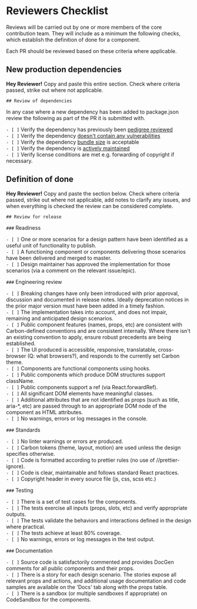 # Reviewers Checklist

Reviews will be carried out by one or more members of the core contribution
team. They will include as a minimum the following checks, which establish the
definition of done for a component.

Each PR should be reviewed based on these criteria where applicable.

## New production dependencies

**Hey Reviewer!** Copy and paste this entire section. Check where criteria
passed, strike out where not applicable.

`## Review of dependencies`

In any case where a new dependency has been added to package.json review the
following as part of the PR it is submitted with.

`- [ ]` Verify the dependency has previously been
[pedigree reviewed](https://pedigree-service.wdc1a.cirrus.ibm.com)\
`- [ ]` Verify the dependency [doesn't contain any vulnerabilities](https://snyk.io/vuln)\
`- [ ]` Verify the dependency [bundle size](https://bundlephobia.com) is
acceptable\
`- [ ]` Verify the dependency is [actively maintained](https://www.npmtrends.com)\
`- [ ]` Verify license conditions are met e.g. forwarding of copyright if
necessary.

## Definition of done

**Hey Reviewer!** Copy and paste the section below. Check where criteria passed,
strike out where not applicable, add notes to clarify any issues, and when
everything is checked the review can be considered complete.

`## Review for release`

`###` Readiness

`- [ ]` One or more scenarios for a design pattern have been identified as a
useful unit of functionality to publish.\
`- [ ]` A functioning component or components delivering those scenarios have been
delivered and merged to master.\
`- [ ]` Design maintainer has approved the implementation for those scenarios
(via a comment on the relevant issue/epic).

`###` Engineering review

`- [ ]` Breaking changes have only been introduced with prior approval,
discussion and documented in release notes. Ideally deprecation notices in the
prior major version must have been added in a timely fashion.\
`- [ ]` The implementation takes into account, and does not impair, remaining and
anticipated design scenarios.\
`- [ ]` Public component features (names, props, etc) are consistent with
Carbon-defined conventions and are consistent internally. Where there isn't an
existing convention to apply, ensure robust precedents are being established.\
`- [ ]` The UI produced is accessible, responsive, translatable, cross-browser (Q:
what browsers?), and responds to the currently set Carbon theme.\
`- [ ]` Components are functional components using hooks.\
`- [ ]` Public components which produce DOM structures support className.\
`- [ ]` Public components support a ref (via React.forwardRef).\
`- [ ]` All significant DOM elements have meaningful classes.\
`- [ ]` Additional attributes that are not identified as props (such as title,
aria-\*, etc) are passed through to an appropriate DOM node of the component as
HTML attributes.\
`- [ ]` No warnings, errors or log messages in the console.

`###` Standards

`- [ ]` No linter warnings or errors are produced.\
`- [ ]` Carbon tokens (theme, layout, motion) are used unless the design specifies
otherwise.\
`- [ ]` Code is formatted according to prettier rules (no use of
//prettier-ignore).\
`- [ ]` Code is clear, maintainable and follows standard React practices.\
`- [ ]` Copyright header in every source file (js, css, scss etc.)

`###` Testing

`- [ ]` There is a set of test cases for the components.\
`- [ ]` The tests exercise all inputs (props, slots, etc) and verify appropriate
outputs.\
`- [ ]` The tests validate the behaviors and interactions defined in the design
where practical.\
`- [ ]` The tests achieve at least 80% coverage.\
`- [ ]` No warnings, errors or log messages in the test output.

`###` Documentation

`- [ ]` Source code is satisfactorily commented and provides DocGen comments for
all public components and their props.\
`- [ ]` There is a story for each design scenario. The stories expose all relevant
props and actions, and additional usage documentation and code samples are available
on the 'Docs' tab along with the props table.\
`- [ ]` There is a sandbox (or multiple sandboxes if appropriate) on CodeSandbox
for the components.
